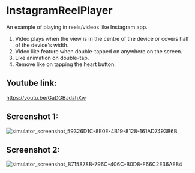 # InstagramReelPlayer
An example of playing in reels/videos like Instagram app.

1. Video plays when the view is in the centre of the device or covers half of the device's width.
2. Video like feature when double-tapped on anywhere on the screen.
3. Like animation on double-tap.
4. Remove like on tapping the heart button.


## Youtube link:
https://youtu.be/GaDGBJdahXw 

## Screenshot 1:
![simulator_screenshot_59326D1C-8E0E-4B19-8128-161AD7493B6B](https://github.com/Gagan5278/InstagramReelPlayer/assets/2304583/5eec64d7-a89d-4322-b247-cacb3dd35c3d)

## Screenshot 2: 
![simulator_screenshot_B715878B-796C-406C-B0D8-F66C2E36AE84](https://github.com/Gagan5278/InstagramReelPlayer/assets/2304583/3004f9ac-2ecc-40c8-92ee-d61b6ffe3d5f)
